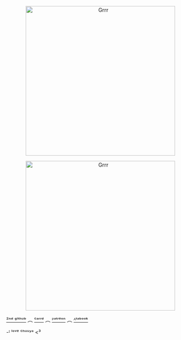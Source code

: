 <p align="center">
<img width="400" src="https://files.catbox.moe/zeosfo.png" alt="Grrr">
</p>


<p align="center">
<img width="400" src="https://i.pinimg.com/originals/9d/05/f8/9d05f8c65694747324700b5ed446cd8f.gif" alt="Grrr">
</p>

[²ⁿᵈ ᵍⁱᵗʰᵘᵇ](https://github.com/0SAM4-DAZAI) ︵ [ᶜᵃʳʳᵈ](https://venndax.carrd.co/) ︵ [ᴾᵃᵗʳᵉᵒⁿ](https://www.patreon.com/c/Windomb?view_as=patron) ︵ [ᴬᵗᵃᵇᵒᵒᵏ](https://windblume.atabook.org/)

-ᴵ ˡᵒᵛᵉ ᶜʰᵘᵘʸᵃ <³


